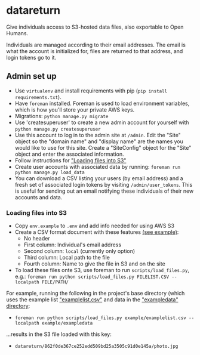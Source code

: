 # datareturn
Give individuals access to S3-hosted data files, also exportable to Open Humans.

Individuals are managed according to their email addresses. The email is what the account is initialized for, files are returned to that address, and login tokens go to it.

## Admin set up

* Use `virtualenv` and install requirements with pip
(`pip install requirements.txt`).
* Have `foreman` installed. Foreman is used to load environment variables,
which is how you'll store your private AWS keys.
* Migrations: `python manage.py migrate`
* Use 'createsuperuser' to create a new admin account for yourself with
`python manage.py createsuperuser`
* Use this account to log in to the admin site at `/admin`. Edit the "Site"
object so the "domain name" and "display name" are the names you would like to
use for this site. Create a "SiteConfig" object for the "Site" object and enter
the associated information.
* Follow instructions for ["Loading files into S3"](https://github.com/PersonalGenomesOrg/datareturn#loading-files-into-s3)
* Create user accounts with associated data by running: `foreman run python manage.py load_data`
* You can download a CSV listing your users (by email address) and a fresh set of associated login tokens by visiting `/admin/user_tokens`. This is useful for sending
out an email notifying these individuals of their new accounts and data.

### Loading files into S3

* Copy `env.example` to `.env` and add info needed for using AWS S3
* Create a CSV format document with these features [(see example)](https://github.com/PersonalGenomesOrg/datareturn/blob/master/example/examplelist.csv):
  * No header
  * First column: Individual's email address
  * Second column: `local` (currently only option)
  * Third column: Local path to the file
  * Fourth column: Name to give the file in S3 and on the site
* To load these files onte S3, use foreman to run `scripts/load_files.py`, e.g.: `foreman run python scripts/load_files.py FILELIST.CSV --localpath FILE/PATH/`

For example, running the following in the project's base directory (which uses the example list ["examplelist.csv"](https://github.com/PersonalGenomesOrg/datareturn/blob/master/example/examplelist.csv)
and data in the ["exampledata" directory](https://github.com/PersonalGenomesOrg/datareturn/tree/master/example/exampledata/):
* `foreman run python scripts/load_files.py example/examplelist.csv --localpath example/exampledata`

...results in the S3 file loaded with this key:
* `datareturn/862f0de367ce252edd509bd25a3505c91d0e145a/photo.jpg`

###

